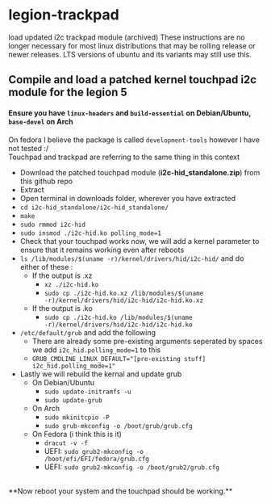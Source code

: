 # legion-trackpad
load updated i2c trackpad module (archived)
These instructions are no longer necessary for most linux distributions that may be rolling release or newer releases. LTS versions of ubuntu and its variants may still use this.

## Compile and load a patched kernel touchpad i2c module for the legion 5
#### Ensure you have <code>linux-headers</code> and <code>build-essential</code> on Debian/Ubuntu, <code>base-devel</code> on Arch
On fedora I believe the package is called <code>development-tools</code> however I have not tested :/ <br>
Touchpad and trackpad are referring to the same thing in this context


- Download the patched touchpad module (**i2c-hid_standalone.zip**) from this github repo
- Extract
- Open terminal in downloads folder, wherever you have extracted
- <code>cd i2c-hid_standalone/i2c-hid_standalone/</code>
- <code>make</code>
- <code>sudo rmmod i2c-hid</code>
- <code>sudo insmod ./i2c-hid.ko polling_mode=1</code>
- Check that your touchpad works now, we will add a kernel parameter to ensure that it remains working even after reboots
- <code>ls /lib/modules/$(uname -r)/kernel/drivers/hid/i2c-hid/</code> and do either of these :
	- If the output is .xz
		- <code>xz ./i2c-hid.ko</code>
		- <code>sudo cp ./i2c-hid.ko.xz /lib/modules/$(uname -r)/kernel/drivers/hid/i2c-hid/i2c-hid.ko.xz</code>
	- If the output is .ko
		- <code>sudo cp ./i2c-hid.ko /lib/modules/$(uname -r)/kernel/drivers/hid/i2c-hid/i2c-hid.ko</code>
- <code>/etc/default/grub</code> and add the following
	- There are already some pre-existing arguments seperated by spaces we add <code>i2c_hid.polling_mode=1</code> to this
	- <code>GRUB_CMDLINE_LINUX_DEFAULT="[pre-existing stuff] i2c_hid.polling_mode=1"</code>
- Lastly we will rebuild the kernal and update grub
	- On Debian/Ubuntu
		- <code>sudo update-initramfs -u</code>
		- <code>sudo update-grub</code>
	- On Arch
		- <code>sudo mkinitcpio -P</code>
		- <code>sudo grub-mkconfig -o /boot/grub/grub.cfg</code>
	- On Fedora (i think this is it)
		- <code>dracut -v -f</code>
		- UEFI: <code>sudo grub2-mkconfig -o /boot/efi/EFI/fedora/grub.cfg</code>
		- UEFI: <code>sudo grub2-mkconfig -o /boot/grub2/grub.cfg</code>
<br>
**Now reboot your system and the touchpad should be working.** 
